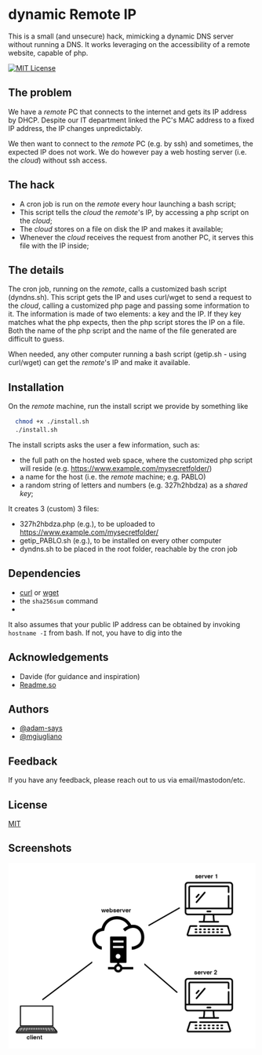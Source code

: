 
# dynamic Remote IP

This is a small (and unsecure) hack, mimicking a dynamic DNS server without running a DNS.
It works leveraging on the accessibility of a remote website, capable of php.

[![MIT License](https://img.shields.io/badge/License-MIT-green.svg)](https://choosealicense.com/licenses/mit/)

## The problem

We have a *remote* PC that connects to the internet and gets its IP address by DHCP. 
Despite our IT department linked the PC's MAC address to a fixed IP address, the IP changes unpredictably. 

We then want to connect to the *remote* PC (e.g. by ssh) and sometimes, the expected IP does not work. 
We do however pay a web hosting server (i.e. the *cloud*) without ssh access.


## The hack

- A cron job is run on the *remote* every hour launching a bash script;
- This script tells the *cloud* the *remote*'s IP, by accessing a php script on the *cloud*;
- The *cloud* stores on a file on disk the IP and makes it available;
- Whenever the *cloud* receives the request from another PC, it serves this file with the IP inside;


## The details

The cron job, running on the *remote*, calls a customized bash script (dyndns.sh). 
This script gets the IP and uses curl/wget to send a request to the *cloud*, calling a customized php page and passing some information to it.
The information is made of two elements: a key and the IP. If they key matches what the php expects, then the php script stores the IP on a file.
Both the name of the php script and the name of the file generated are difficult to guess.

When needed, any other computer running a bash script (getip.sh - using curl/wget) can get the *remote*'s IP and make it available.



## Installation

On the *remote* machine, run the install script we provide by something like

```bash
  chmod +x ./install.sh
  ./install.sh
```

The install scripts asks the user a few information, such as:
- the full path on the hosted web space, where the customized php script will reside (e.g. https://www.example.com/mysecretfolder/)
- a name for the host (i.e. the *remote* machine; e.g. PABLO)
- a random string of letters and numbers (e.g. 327h2hbdza) as a *shared key*;

It creates 3 (custom) 3 files:

- 327h2hbdza.php  (e.g.), to be uploaded to https://www.example.com/mysecretfolder/
- getip_PABLO.sh  (e.g.), to be installed on every other computer
- dyndns.sh       to be placed in the root folder, reachable by the cron job



## Dependencies

- [curl](https://curl.se) or [wget](https://www.gnu.org/software/wget/)
- the `sha256sum` command
- 

It also assumes that your public IP address can be obtained by invoking `hostname -I` from bash. If not, you have to dig into the

## Acknowledgements

 - Davide (for guidance and inspiration)
 - [Readme.so](https://readme.so)


## Authors

- [@adam-says](https://www.github.com/adam-says)
- [@mgiugliano](https://www.github.com/mgiugliano)


## Feedback

If you have any feedback, please reach out to us via email/mastodon/etc.


## License

[MIT](https://choosealicense.com/licenses/mit/)


## Screenshots

![App Screenshot](/sketch.png)

